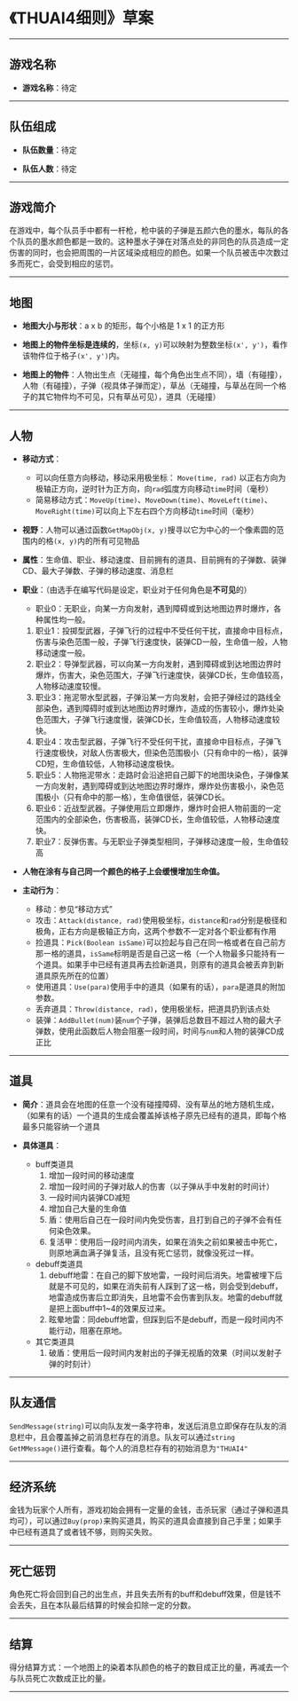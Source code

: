 # 《THUAI4细则》草案

---

## 游戏名称

+ **游戏名称**：待定

---

## 队伍组成

+ **队伍数量**：待定

+ **队伍人数**：待定

---

## 游戏简介

在游戏中，每个队员手中都有一杆枪，枪中装的子弹是五颜六色的墨水，每队的各个队员的墨水颜色都是一致的。这种墨水子弹在对落点处的非同色的队员造成一定伤害的同时，也会把周围的一片区域染成相应的颜色。如果一个队员被击中次数过多而死亡，会受到相应的惩罚。  

---

## 地图

+ **地图大小与形状**：a x b 的矩形，每个小格是 1 x 1 的正方形  

+ **地图上的物件坐标是连续的**，坐标`(x, y)`可以映射为整数坐标`(x', y')`，看作该物件位于格子`(x', y')`内。

+ **地图上的物件**：人物出生点（无碰撞，每个角色出生点不同），墙（有碰撞），人物（有碰撞），子弹（视具体子弹而定），草丛（无碰撞，与草丛在同一个格子的其它物件均不可见，只有草丛可见），道具（无碰撞）

---

## 人物

+ **移动方式**：  
  + 可以向任意方向移动，移动采用极坐标： `Move(time, rad)` 以正右方向为极轴正方向，逆时针为正方向，向`rad`弧度方向移动`time`时间（毫秒）  
  + 简易移动方式：`MoveUp(time)`、`MoveDown(time)`、`MoveLeft(time)`、`MoveRight(time)`可以向上下左右四个方向移动`time`时间（毫秒）  

+ **视野**：人物可以通过函数`GetMapObj(x, y)`搜寻以它为中心的一个像素圆的范围内的格`(x, y)`内的所有可见物品

+ **属性**：生命值、职业、移动速度、目前拥有的道具、目前拥有的子弹数、装弹CD、最大子弹数、子弹的移动速度、消息栏

+ **职业**：（由选手在编写代码是设定，职业对于任何角色是**不可见**的）
  + 职业0：无职业，向某一方向发射，遇到障碍或到达地图边界时爆炸，各种属性均一般。  
  1. 职业1：投掷型武器，子弹飞行的过程中不受任何干扰，直接命中目标点，伤害与染色范围一般，子弹飞行速度快，装弹CD一般，生命值一般，人物移动速度一般。  
  2. 职业2：导弹型武器，可以向某一方向发射，遇到障碍或到达地图边界时爆炸，伤害大，染色范围大，子弹飞行速度快，装弹CD长，生命值较高，人物移动速度较慢。
  3. 职业3：拖泥带水型武器，子弹沿某一方向发射，会把子弹经过的路线全部染色，遇到障碍时或到达地图边界时爆炸，造成的伤害较小，爆炸处染色范围大，子弹飞行速度慢，装弹CD长，生命值较高，人物移动速度较快。  
  4. 职业4：攻击型武器，子弹飞行不受任何干扰，直接命中目标点，子弹飞行速度极快，对敌人伤害极大，但染色范围极小（只有命中的一格），装弹CD短，生命值较低，人物移动速度极快。  
  5. 职业5：人物拖泥带水：走路时会沿途把自己脚下的地图块染色，子弹像某一方向发射，遇到障碍或到达地图边界时爆炸，爆炸处伤害极小，染色范围极小（只有命中的那一格），生命值很低，装弹CD长。  
  6. 职业6：近战型武器。子弹使用后立即爆炸，爆炸时会把人物前面的一定范围内的全部染色，伤害极高，装弹CD长，生命值较低，人物移动速度快。
  7. 职业7：反弹伤害。与无职业子弹类型相同，子弹移动速度一般，生命值较高

+ **人物在涂有与自己同一个颜色的格子上会缓慢增加生命值。**  

+ **主动行为**：  
  + 移动：参见“移动方式”
  + 攻击：`Attack(distance, rad)`使用极坐标，`distance`和`rad`分别是极径和极角，正右方向是极轴正方向，这两个参数不一定对各个职业都有作用
  + 捡道具：`Pick(Boolean isSame)`可以捡起与自己在同一格或者在自己前方那一格的道具，`isSame`标明是否是自己这一格（一个人物最多只能持有一个道具。如果手中已经有道具再去捡新道具，则原有的道具会被丢弃到新道具原先所在的位置）
  + 使用道具：`Use(para)`使用手中的道具（如果有的话），`para`是道具的附加参数。
  + 丢弃道具：`Throw(distance, rad)`，使用极坐标，把道具扔到该点处
  + 装弹：`AddBullet(num)`装`num`个子弹，装弹后总数目不超过人物的最大子弹数，使用此函数后人物会阻塞一段时间，时间与`num`和人物的装弹CD成正比

---

## 道具

+ **简介**：道具会在地图的任意一个没有碰撞障碍、没有草丛的地方随机生成，（如果有的话）一个道具的生成会覆盖掉该格子原先已经有的道具，即每个格最多只能容纳一个道具  

+ **具体道具**： 
  + buff类道具
    1. 增加一段时间的移动速度
    2. 增加一段时间的子弹对敌人的伤害（以子弹从手中发射的时间计）
    3. 一段时间内装弹CD减短
    4. 增加自己大量的生命值
    5. 盾：使用后自己在一段时间内免受伤害，且打到自己的子弹不会有任何染色效果。
    6. 复活甲：使用后一段时间内消失，如果在消失之前如果被击中死亡，则原地满血满子弹复活，且没有死亡惩罚，就像没死过一样。  
  + debuff类道具
    1. debuff地雷：在自己的脚下放地雷，一段时间后消失。地雷被埋下后就是不可见的，如果在消失前有人踩到了这一格，则会受到debuff，地雷造成伤害后立即消失，且地雷不会伤害到队友。地雷的debuff就是把上面buff中1~4的效果反过来。
    2. 眩晕地雷：同debuff地雷，但踩到后不是debuff，而是一段时间内不能行动，阻塞在原地。
  + 其它类道具
    1. 破盾：使用后一段时间内发射出的子弹无视盾的效果（时间以发射子弹的时刻计）

---

## 队友通信

`SendMessage(string)`可以向队友发一条字符串，发送后消息立即保存在队友的消息栏中，且会覆盖掉之前消息栏存在的消息。队友可以通过`string GetMMessage()`进行查看。每个人的消息栏存有的初始消息为`"THUAI4"`  

---

## 经济系统

金钱为玩家个人所有，游戏初始会拥有一定量的金钱，击杀玩家（通过子弹和道具均可），可以通过`Buy(prop)`来购买道具，购买的道具会直接到自己手里；如果手中已经有道具了或者钱不够，则购买失败。

---

## 死亡惩罚

角色死亡将会回到自己的出生点，并且失去所有的buff和debuff效果，但是钱不会丢失，且在本队最后结算的时候会扣除一定的分数。  

---

## 结算

得分结算方式：一个地图上的染着本队颜色的格子的数目成正比的量，再减去一个与队员死亡次数成正比的量。

---
